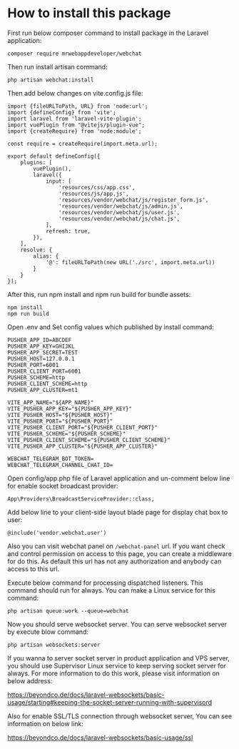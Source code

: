 # How to install this package

First run below composer command to install package in the Laravel application:

`composer require mrwebappdeveloper/webchat`

Then run install artisan command:

`php artisan webchat:install`

Then add below changes on vite.config.js file:

```
import {fileURLToPath, URL} from 'node:url';
import {defineConfig} from 'vite';
import laravel from 'laravel-vite-plugin';
import vuePlugin from "@vitejs/plugin-vue";
import {createRequire} from 'node:module';

const require = createRequire(import.meta.url);

export default defineConfig({
    plugins: [
        vuePlugin(),
        laravel({
            input: [
                'resources/css/app.css',
                'resources/js/app.js',
                'resources/vendor/webchat/js/register_form.js',
                'resources/vendor/webchat/js/admin.js',
                'resources/vendor/webchat/js/user.js',
                'resources/vendor/webchat/js/chat.js',
            ],
            refresh: true,
        }),
    ],
    resolve: {
        alias: {
            '@': fileURLToPath(new URL('./src', import.meta.url))
        }
    }
});

```

After this, run npm install and npm run build for bundle assets:

```
npm install
npm run build
```

Open .env and Set config values which published by install command:

```
PUSHER_APP_ID=ABCDEF
PUSHER_APP_KEY=GHIJKL
PUSHER_APP_SECRET=TEST
PUSHER_HOST=127.0.0.1
PUSHER_PORT=6001
PUSHER_CLIENT_PORT=6001
PUSHER_SCHEME=http
PUSHER_CLIENT_SCHEME=http
PUSHER_APP_CLUSTER=mt1

VITE_APP_NAME="${APP_NAME}"
VITE_PUSHER_APP_KEY="${PUSHER_APP_KEY}"
VITE_PUSHER_HOST="${PUSHER_HOST}"
VITE_PUSHER_PORT="${PUSHER_PORT}"
VITE_PUSHER_CLIENT_PORT="${PUSHER_CLIENT_PORT}"
VITE_PUSHER_SCHEME="${PUSHER_SCHEME}"
VITE_PUSHER_CLIENT_SCHEME="${PUSHER_CLIENT_SCHEME}"
VITE_PUSHER_APP_CLUSTER="${PUSHER_APP_CLUSTER}"

WEBCHAT_TELEGRAM_BOT_TOKEN=
WEBCHAT_TELEGRAM_CHANNEL_CHAT_ID=
```

Open config/app.php file of Laravel application and un-comment below line for enable socket broadcast provider:

`
App\Providers\BroadcastServiceProvider::class,
`

Add below line to your client-side layout blade page for display chat box to user:

`@include('vendor.webchat.user')`

Also you can visit webchat panel on `/webchat-panel` url. If you want check and control permission on access to this page, you can create a middleware for do this. As default this url
has not any authorization and anybody can access to this url.

Execute below command for processing dispatched listeners. This command should run for always. You can make a Linux service for this command:

`php artisan queue:work --queue=webchat`

Now you should serve websocket server. You can serve websocket server by execute blow command:

`php artisan websockets:server`

If you wanna to server socket server in product application and VPS server, you should use Supervisor Linux service to keep serving socket server for always. 
For more information to do this work, please visit information on below address:

https://beyondco.de/docs/laravel-websockets/basic-usage/starting#keeping-the-socket-server-running-with-supervisord

Also for enable SSL/TLS connection through websocket server, You can see information on below link:

https://beyondco.de/docs/laravel-websockets/basic-usage/ssl
